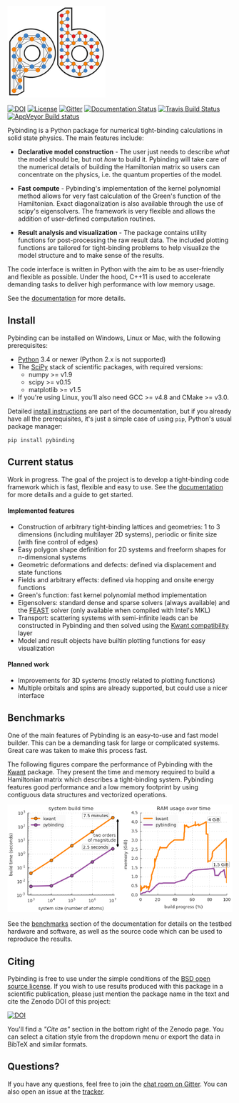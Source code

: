 <img src="/docs/pb.png?raw=true" alt="pybinding" width=220px/>

[![DOI](https://zenodo.org/badge/20541/dean0x7d/pybinding.svg)](https://zenodo.org/badge/latestdoi/20541/dean0x7d/pybinding)
[![License](https://img.shields.io/badge/license-BSD-blue.svg?maxAge=2592000)](license.md)
[![Gitter](https://img.shields.io/gitter/room/dean0x7d/pybinding.svg?maxAge=2592000)](https://gitter.im/dean0x7d/pybinding)
[![Documentation Status](https://readthedocs.org/projects/pybinding/badge/?version=stable)](http://docs.pybinding.site/)
[![Travis Build Status](https://travis-ci.org/dean0x7d/pybinding.svg?branch=master)](https://travis-ci.org/dean0x7d/pybinding)
[![AppVeyor Build status](https://ci.appveyor.com/api/projects/status/vd84e6gxixsu9l81/branch/master?svg=true)](https://ci.appveyor.com/project/dean0x7d/pybinding)

Pybinding is a Python package for numerical tight-binding calculations in solid state physics.
The main features include:

* **Declarative model construction** - The user just needs to describe *what* the model should be,
  but not *how* to build it. Pybinding will take care of the numerical details of building the
  Hamiltonian matrix so users can concentrate on the physics, i.e. the quantum properties of the
  model.

* **Fast compute** - Pybinding's implementation of the kernel polynomial method allows for very
  fast calculation of the Green's function of the Hamiltonian. Exact diagonalization is also
  available through the use of scipy's eigensolvers. The framework is very flexible and allows
  the addition of user-defined computation routines.

* **Result analysis and visualization** - The package contains utility functions for post-processing
  the raw result data. The included plotting functions are tailored for tight-binding problems to
  help visualize the model structure and to make sense of the results.

The code interface is written in Python with the aim to be as user-friendly and flexible as
possible. Under the hood, C++11 is used to accelerate demanding tasks to deliver high performance
with low memory usage.

See the [documentation] for more details.

## Install

Pybinding can be installed on Windows, Linux or Mac, with the following prerequisites:

* [Python] 3.4 or newer (Python 2.x is not supported)
* The [SciPy] stack of scientific packages, with required versions:
  * numpy >= v1.9
  * scipy >= v0.15
  * matplotlib >= v1.5
* If you're using Linux, you'll also need GCC >= v4.8 and CMake >= v3.0.

Detailed [install instructions] are part of the documentation, but if you already have all the
prerequisites, it's just a simple case of using `pip`, Python's usual package manager:

    pip install pybinding


## Current status

Work in progress. The goal of the project is to develop a tight-binding code framework which is
fast, flexible and easy to use.
See the [documentation] for more details and a guide to get started.

#### Implemented features

* Construction of arbitrary tight-binding lattices and geometries: 1 to 3 dimensions
  (including multilayer 2D systems), periodic or finite size (with fine control of edges)
* Easy polygon shape definition for 2D systems and freeform shapes for n-dimensional systems
* Geometric deformations and defects: defined via displacement and state functions
* Fields and arbitrary effects: defined via hopping and onsite energy functions
* Green's function: fast kernel polynomial method implementation
* Eigensolvers: standard dense and sparse solvers (always available)
  and the [FEAST] solver (only available when compiled with Intel's MKL)
* Transport: scattering systems with semi-infinite leads can be constructed in Pybinding and then
  solved using the [Kwant compatibility] layer
* Model and result objects have builtin plotting functions for easy visualization

#### Planned work

* Improvements for 3D systems (mostly related to plotting functions)
* Multiple orbitals and spins are already supported, but could use a nicer interface


## Benchmarks

One of the main features of Pybinding is an easy-to-use and fast model builder. This can be a
demanding task for large or complicated systems. Great care was taken to make this process fast.

The following figures compare the performance of Pybinding with the [Kwant] package. They present
the time and memory required to build a Hamiltonian matrix which describes a tight-binding system.
Pybinding features good performance and a low memory footprint by using contiguous data structures
and vectorized operations.

<p align="center">
  <img src="/docs/benchmarks/system_build.png?raw=true" alt="Tight-binding model build benchmark"/>
</p>

See the [benchmarks] section of the documentation for details on the testbed hardware and software,
as well as the source code which can be used to reproduce the results.

## Citing

Pybinding is free to use under the simple conditions of the [BSD open source license](license.md).
If you wish to use results produced with this package in a scientific publication, please just
mention the package name in the text and cite the Zenodo DOI of this project:

[![DOI](https://zenodo.org/badge/20541/dean0x7d/pybinding.svg)](https://zenodo.org/badge/latestdoi/20541/dean0x7d/pybinding)

You'll find a *"Cite as"* section in the bottom right of the Zenodo page. You can select a citation
style from the dropdown menu or export the data in BibTeX and similar formats.


## Questions?

If you have any questions, feel free to join the [chat room on Gitter].
You can also open an issue at the [tracker].


[documentation]: http://docs.pybinding.site/
[install instructions]: http://docs.pybinding.site/page/install/index.html
[Python]: https://www.python.org/
[SciPy]: http://www.scipy.org/
[FEAST]: http://www.ecs.umass.edu/~polizzi/feast/index.htm
[Kwant compatibility]: http://docs.pybinding.site/page/advanced/kwant.html
[Kwant]: http://kwant-project.org/
[benchmarks]: http://docs.pybinding.site/page/benchmarks/index.html
[chat room on Gitter]: https://gitter.im/dean0x7d/pybinding
[tracker]: https://github.com/dean0x7d/pybinding/issues
